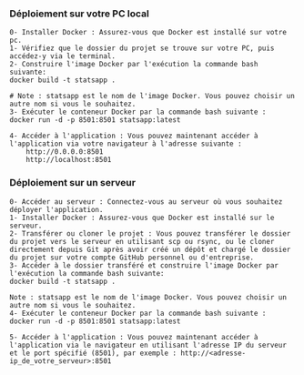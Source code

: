 ### Déploiement sur votre PC local

    0- Installer Docker : Assurez-vous que Docker est installé sur votre pc.
    1- Vérifiez que le dossier du projet se trouve sur votre PC, puis accédez-y via le terminal.
    2- Construire l'image Docker par l'exécution la commande bash suivante:
    docker build -t statsapp .

    # Note : statsapp est le nom de l'image Docker. Vous pouvez choisir un autre nom si vous le souhaitez.
    3- Exécuter le conteneur Docker par la commande bash suivante :
    docker run -d -p 8501:8501 statsapp:latest

    4- Accéder à l'application : Vous pouvez maintenant accéder à l'application via votre navigateur à l'adresse suivante :
        http://0.0.0.0:8501
        http://localhost:8501

### Déploiement sur un serveur

    0- Accéder au serveur : Connectez-vous au serveur où vous souhaitez déployer l'application.
    1- Installer Docker : Assurez-vous que Docker est installé sur le serveur.
    2- Transférer ou cloner le projet : Vous pouvez transférer le dossier du projet vers le serveur en utilisant scp ou rsync, ou le cloner directement depuis Git après avoir créé un dépôt et chargé le dossier du projet sur votre compte GitHub personnel ou d'entreprise.
    3- Accéder à le dossier transféré et construire l'image Docker par l'exécution la commande bash suivante:
    docker build -t statsapp .

    Note : statsapp est le nom de l'image Docker. Vous pouvez choisir un autre nom si vous le souhaitez.
    4- Exécuter le conteneur Docker par la commande bash suivante :
    docker run -d -p 8501:8501 statsapp:latest

    5- Accéder à l'application : Vous pouvez maintenant accéder à l'application via le navigateur en utilisant l'adresse IP du serveur et le port spécifié (8501), par exemple : http://<adresse-ip_de_votre_serveur>:8501

  
